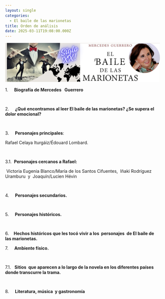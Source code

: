 ```yaml
---
layout: single
categories:
  - El baile de las marionetas
title: Orden de análisis
date: 2025-03-11T19:08:00.000Z
---
```

![](/assets/img/banner.png "El  baile de las marionetas de                      Mercedes  Guerrero ")






1.    
**Biografía de Mercedes   Guerrero**

 

2.    
**¿Qué encontramos al leer El baile de las marionetas? ¿Se supera el dolor emocional?**

 

3.    
**Personajes principales**:  

Rafael Celaya
Iturgáiz/Édouard Lombard. 

 

3.1.  **Personajes cercanos a Rafael:**   

 Victoria Eugenia Blanco/María de los Santos
Cifuentes,  Iñaki Rodríguez Uramburu  y 
Joaquín/Lucien Hévin

 

4.    
**Personajes secundarios.**

 

5.    
**Personajes históricos.**

 

6.      **Hechos históricos que les tocó vivir a los  personajes  de El baile de las marionetas.**



7.    
**Ambiente físico.**  

 

7.1.   **Sitios  que aparecen a lo largo de la novela en los diferentes
países donde transcurre la trama.**

 

8.    
**Literatura, música  y gastronomía**
